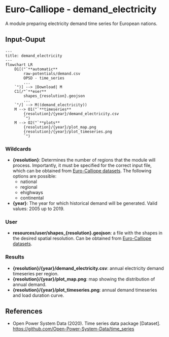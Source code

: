 <!-- Please provide a concise summary of the module in this section. -->
<!-- --8<-- [start:intro] -->
# Euro-Calliope - demand_electricity

A module preparing electricity demand time series for European nations.

<!-- --8<-- [end:intro] -->

## Input-Ouput

<!-- Please fill in this diagram including: wildcards, user resources and final results. -->
<!-- --8<-- [start:mermaid] -->

```mermaid
---
title: demand_electricity
---
flowchart LR
    D1[("`**automatic**
        raw-potentials/demand.csv
        OPSD - time_series
        ...
    `")] --> |Download| M
    C1[/"`**eser**
        shapes_{resolution}.geojson
        ...
    `"/] --> M((demand_electricity))
    M --> O1("`**timeseries**
        {resolution}/{year}/demand_electricity.csv
        `")
    M --> O2("`**plots**
        {resolution}/{year}/plot_map.png
        {resolution}/{year}/plot_timeseries.png
        `")
```
<!-- --8<-- [end:mermaid] -->

### Wildcards

<!-- Please explain what wildcards are required by users here. -->
<!-- --8<-- [start:wildcards] -->
- **{resolution}**: Determines the number of regions that the module will process. Importantly, it must be specified for the correct input file, which can be obtained from [Euro-Calliope datasets](https://zenodo.org/records/6600619). The following options are possible:
    - national
    - regional
    - ehighways
    - continental
- **{year}**: The year for which historical demand will be generated. Valid values: 2005 up to 2019.
<!-- --8<-- [end:wildcards] -->

### User

<!-- Please briefly explain user resources here. -->
<!-- --8<-- [start:user] -->

- **resources/user/shapes_{resolution}.geojson**: a file with the shapes in the desired spatial resolution. Can be obtained from [Euro-Calliope datasets](https://zenodo.org/records/6600619).

<!-- --8<-- [end:user] -->

### Results

<!-- Please briefly explain final result files here. -->
<!-- --8<-- [start:results] -->

- **{resolution}/{year}/demand_electricity.csv**: annual electricity demand timeseries per region.
- **{resolution}/{year}/plot_map.png**: map showing the distribution of annual demand.
- **{resolution}/{year}/plot_timeseries.png**: annual demand timeseries and load duration curve.

<!-- --8<-- [end:results]  -->

## References

<!-- Please cite studies and datasets used for this workflow below. -->
<!-- --8<-- [start:references] -->

- Open Power System Data (2020). Time series data package [Dataset]. <https://github.com/Open-Power-System-Data/time_series>

<!-- --8<-- [start:references] -->
